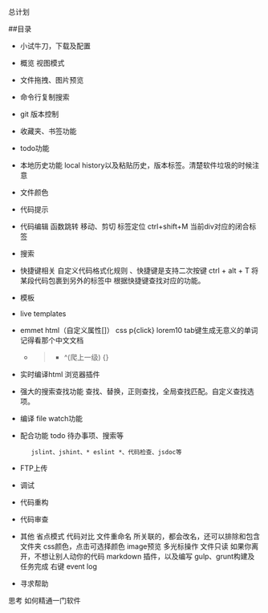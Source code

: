 总计划

##目录
* 小试牛刀，下载及配置
* 概览
    视图模式
* 文件拖拽、图片预览
* 命令行复制搜索
* git 版本控制
* 收藏夹、书签功能
* todo功能
* 本地历史功能 local history以及粘贴历史，版本标签。清楚软件垃圾的时候注意
* 文件颜色
* 代码提示
* 代码编辑
    函数跳转
    移动、剪切
    标签定位 ctrl+shift+M 当前div对应的闭合标签
* 搜索
* 快捷键相关  自定义代码格式化规则  、快捷键是支持二次按键
    ctrl + alt + T 将某段代码包裹到另外的标签中
    根据快捷键查找对应的功能。
* 模板
* live templates
* emmet
    html（自定义属性[]） css
    p{click}
    lorem10 tab键生成无意义的单词
    记得看那个中文文档
    + > * ^(爬上一级) {}
* 实时编译html 浏览器插件
* 强大的搜索查找功能
    查找、替换，正则查找，全局查找匹配。自定义查找选项。
    
* 编译 
    file watch功能 
* 配合功能 
       todo 待办事项、搜索等
       
         jslint、jshint、* eslint *、代码检查、jsdoc等
* FTP上传     
* 调试     
* 代码重构   
* 代码审查   
* 其他
    省点模式
    代码对比
    文件重命名 所关联的，都会改名，还可以排除和包含文件夹
    css颜色，点击可选择颜色
    image预览
    多光标操作
    文件只读
        如果你离开，不想让别人动你的代码
    markdown 插件，以及编写 
    gulp、grunt构建及任务完成 右键
    event  log
* 寻求帮助   

思考
如何精通一门软件
